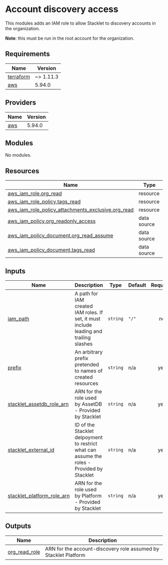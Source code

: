 # Account discovery access

This modules adds an IAM role to allow Stacklet to discovery accounts in the organization.

**Note**: this must be run in the root account for the organization.


<!-- BEGIN_TF_DOCS -->
## Requirements

| Name | Version |
|------|---------|
| <a name="requirement_terraform"></a> [terraform](#requirement\_terraform) | ~> 1.11.3 |
| <a name="requirement_aws"></a> [aws](#requirement\_aws) | 5.94.0 |

## Providers

| Name | Version |
|------|---------|
| <a name="provider_aws"></a> [aws](#provider\_aws) | 5.94.0 |

## Modules

No modules.

## Resources

| Name | Type |
|------|------|
| [aws_iam_role.org_read](https://registry.terraform.io/providers/hashicorp/aws/5.94.0/docs/resources/iam_role) | resource |
| [aws_iam_role_policy.tags_read](https://registry.terraform.io/providers/hashicorp/aws/5.94.0/docs/resources/iam_role_policy) | resource |
| [aws_iam_role_policy_attachments_exclusive.org_read](https://registry.terraform.io/providers/hashicorp/aws/5.94.0/docs/resources/iam_role_policy_attachments_exclusive) | resource |
| [aws_iam_policy.org_readonly_access](https://registry.terraform.io/providers/hashicorp/aws/5.94.0/docs/data-sources/iam_policy) | data source |
| [aws_iam_policy_document.org_read_assume](https://registry.terraform.io/providers/hashicorp/aws/5.94.0/docs/data-sources/iam_policy_document) | data source |
| [aws_iam_policy_document.tags_read](https://registry.terraform.io/providers/hashicorp/aws/5.94.0/docs/data-sources/iam_policy_document) | data source |

## Inputs

| Name | Description | Type | Default | Required |
|------|-------------|------|---------|:--------:|
| <a name="input_iam_path"></a> [iam\_path](#input\_iam\_path) | A path for IAM created IAM roles. If set, it must include leading and trailing slashes | `string` | `"/"` | no |
| <a name="input_prefix"></a> [prefix](#input\_prefix) | An arbitrary prefix pretended to names of created resources | `string` | n/a | yes |
| <a name="input_stacklet_assetdb_role_arn"></a> [stacklet\_assetdb\_role\_arn](#input\_stacklet\_assetdb\_role\_arn) | ARN for the role used by AssetDB - Provided by Stacklet | `string` | n/a | yes |
| <a name="input_stacklet_external_id"></a> [stacklet\_external\_id](#input\_stacklet\_external\_id) | ID of the Stacklet delpoyment to restrict what can assume the roles - Provided by Stacklet | `string` | n/a | yes |
| <a name="input_stacklet_platform_role_arn"></a> [stacklet\_platform\_role\_arn](#input\_stacklet\_platform\_role\_arn) | ARN for the role used by Platform - Provided by Stacklet | `string` | n/a | yes |

## Outputs

| Name | Description |
|------|-------------|
| <a name="output_org_read_role"></a> [org\_read\_role](#output\_org\_read\_role) | ARN for the account-discovery role assumed by Stacklet Platform |
<!-- END_TF_DOCS -->
